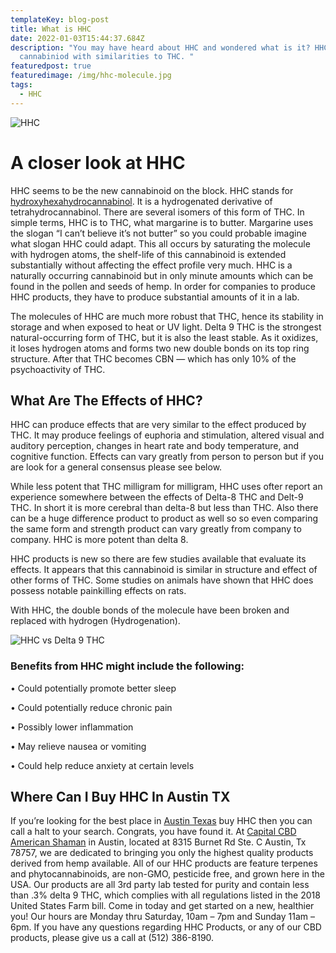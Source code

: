 ```yaml
---
templateKey: blog-post
title: What is HHC
date: 2022-01-03T15:44:37.684Z
description: "You may have heard about HHC and wondered what is it? HHC is
  cannabiniod with similarities to THC. "
featuredpost: true
featuredimage: /img/hhc-molecule.jpg
tags:
  - HHC
---
```

![HHC](/img/hhc-molecule.jpg "Legal alternative to Delta 9 THC")

# A closer look at HHC

HHC seems to be the new cannabinoid on the block.  HHC stands for [hydroxyhexahydrocannabinol](https://en.wikipedia.org/wiki/Hexahydrocannabinol). It is a hydrogenated derivative of tetrahydrocannabinol.  There are several isomers of this form of THC.  In simple terms, HHC is to THC, what margarine is to butter.  Margarine uses the slogan “I can’t believe it’s not butter” so you could probable imagine  what slogan HHC could adapt.  This all occurs by saturating the molecule with hydrogen atoms, the shelf-life of this cannabinoid is extended substantially without affecting the effect profile very much. HHC is a naturally occurring cannabinoid but in only minute amounts which can be found in the pollen and seeds of hemp. In order for companies to produce HHC products, they have to produce substantial amounts of it in a lab.

The molecules of HHC are much more robust that THC, hence its stability in storage and when exposed to heat or UV light.  Delta 9 THC  is the strongest natural-occurring form of THC, but it is also the least stable. As it oxidizes, it loses hydrogen atoms and forms two new double bonds on its top ring structure. After that THC becomes CBN — which has only 10% of the psychoactivity of THC.

## What Are The Effects of HHC?

HHC can produce effects that are very similar to the effect produced by THC. It may produce feelings of euphoria and stimulation, altered visual and auditory perception, changes in heart rate and body temperature, and cognitive function.  Effects can vary  greatly from person to person but if you are look for a general consensus please see below.

While less potent that THC milligram for milligram, HHC uses ofter report an experience somewhere between the effects of Delta-8 THC and Delt-9 THC.  In short it is more cerebral than delta-8 but less than THC. Also there can be a huge difference product to product as well so so even comparing the same form and strength product can vary greatly from company to company.  HHC is more potent than delta 8.

HHC products is new so there are few studies available that evaluate its effects.  It appears that this cannabinoid is similar in structure and effect of other forms of THC.  Some studies on animals have shown that HHC does possess notable painkilling effects on rats.

With HHC, the double bonds of the molecule have been broken and replaced with hydrogen (Hydrogenation).

![HHC vs Delta 9 THC](/img/hhc-vs-thc.jpg "Legal alternative to THC")

### Benefits from HHC might include the following:

•	Could potentially promote better sleep

•	Could potentially reduce chronic pain

•	Possibly lower inflammation

•	May relieve nausea or vomiting

•	Could help reduce anxiety at certain levels


## Where Can I Buy HHC In Austin TX

If you’re looking for the best place in [Austin Texas](https://en.wikipedia.org/wiki/Austin,_Texas) buy HHC then you can call a halt to your search. Congrats, you have found it.  At [Capital CBD American Shaman](https://g.page/r/CTBHlvJXVic0EAE) in Austin, located at 8315 Burnet Rd Ste. C Austin, Tx 78757, we are dedicated to bringing you only the highest quality products derived from hemp available.  All of our HHC products are feature terpenes and phytocannabinoids, are non-GMO, pesticide free, and grown here in the USA.  Our products are all 3rd party lab tested for purity and contain less than .3% delta 9 THC, which complies with all regulations listed in the 2018 United States Farm bill.  Come in today and get started on a new, healthier you!  Our hours are Monday thru Saturday, 10am – 7pm and Sunday 11am – 6pm. If you have any questions regarding HHC Products, or any of our CBD products, please give us a call at (512) 386-8190.